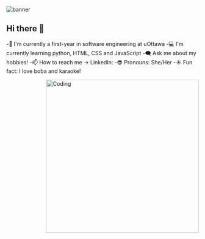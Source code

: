 
![banner](https://github.com/user-attachments/assets/e8067dc1-efc5-4145-b251-6e259deaf2e7)

## Hi there 👋

-🏫 I'm currently a first-year in software engineering at uOttawa
-💻 I'm currently learning python, HTML, CSS and JavaScript
-🗨️ Ask me about my hobbies!
-📫 How to reach me -> LinkedIn: 
-😎 Pronouns: She/Her
-☀️ Fun fact: I love boba and karaoke!

  <img align="right" alt="Coding" width="400" src="![image](https://github.com/user-attachments/assets/a4633c8c-b3ca-4269-8df5-c7f8e7beb6e6)">

